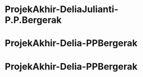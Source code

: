 # ProjekAkhir-DeliaJulianti-P.P.Bergerak
# ProjekAkhir-Delia-PPBergerak
# ProjekAkhir-Delia-PPBergerak
